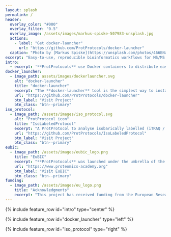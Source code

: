 ```yaml
---
layout: splash
permalink: /
header:
  overlay_color: "#000"
  overlay_filter: "0.5"
  overlay_image: /assets/images/markus-spiske-507983-unsplash.jpg
  actions:
    - label: "Get docker-launcher"
      url: "https://github.com/ProtProtocols/docker-launcher"
  caption: "Photo by [Markus Spiske](https://unsplash.com/photos/466ENaLuhLY?utm_source=unsplash&utm_medium=referral&utm_content=creditCopyText) on [Unsplash](https://unsplash.com/search/photos/science?utm_source=unsplash&utm_medium=referral&utm_content=creditCopyText)"
excerpt: "Easy-to-use, reproducible bioinformatics workflows for MS/MS based proteomics approaches."
intro: 
  - excerpt: '**ProtProtocols** use Docker containers to distribute easy-to-use, reproducible bioinformatics workflows for MS/MS based proteomics approaches. This allows you to install complex bioinformatics workflows with a single command - or even at the click of a button through our [docker-launcher](https://github.com/ProtProtocols/docker-launcher) application.'
docker_launcher:
  - image_path: assets/images/dockerlauncher.svg
    alt: "docker-launcher"
    title: "docker-launcher"
    excerpt: "The **docker-launcher** tool is the simplest way to install and run ProtProtocol images. It is a lightweight Java application that provides a simple user interface to download and run ProtProtocols. It supports Windows, Mac OS X and Linux. Its only requirements are Java and Docker to be installed."
    url: "https://github.com/ProtProtocols/docker-launcher"
    btn_label: "Visit Project"
    btn_class: "btn--primary"
iso_protocol:
  - image_path: /assets/images/iso_protocol.svg
    alt: "ProtProtocol icon"
    title: "IsoLabeledProtocol"
    excerpt: "A ProtProtocol to analyse isobarically labelled (iTRAQ / TMT) quantitative proteomics experiments. The **IsoLabeledProtocol** provides sophisticated statistical methods to analyse complex experimental designs at the click of a button. Like all ProtProtocols the protocol is run as a [Jupyter](https://jupyter.org) notebook. Starting with peak list files as input (mgf format) it performs everything from the search of the spectra until the statistical analysis of the quantified proteins."
    url: "https://github.com/ProtProtocols/IsoLabeledProtocol"
    btn_label: "Visit Project"
    btn_class: "btn--primary"
eubic:
  - image_path: /assets/images/eubic_logo.png
    title: "EuBIC"
    excerpt: "**ProtProtocols** was launched under the umbrella of the European Bioinformatics Community (EuBIC). The EuBIC initiative aims to bring together the bioinformatics community and tackle bioinformatics problems in proteomics collectively."
    url: "https://www.proteomics-academy.org"
    btn_label: "Visit EuBIC"
    btn_class: "btn--primary"
funding:
  - image_path: /assets/images/eu_logo.png
    title: "Acknowledgments"
    excerpt: "This project has received funding from the European Research Council (ERC) under the European Union's Horizon 2020 research and innovation programme under grant agreement No 788042."
---
```


{% include feature_row id="intro" type="center" %}

{% include feature_row id="docker_launcher" type="left" %}

{% include feature_row id="iso_protocol" type="right" %}
